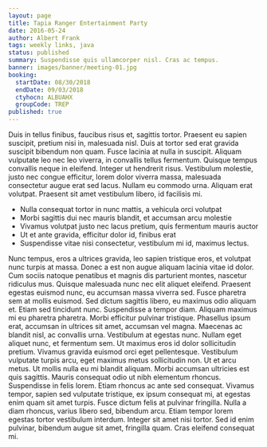 ```yaml
---
layout: page
title: Tapia Ranger Entertainment Party
date: 2016-05-24
author: Albert Frank
tags: weekly links, java
status: published
summary: Suspendisse quis ullamcorper nisl. Cras ac tempus.
banner: images/banner/meeting-01.jpg
booking:
  startDate: 08/30/2018
  endDate: 09/03/2018
  ctyhocn: ALBUAHX
  groupCode: TREP
published: true
---
```

Duis in tellus finibus, faucibus risus et, sagittis tortor. Praesent eu sapien suscipit, pretium nisi in, malesuada nisl. Duis at tortor sed erat gravida suscipit bibendum non quam. Fusce lacinia at nulla in suscipit. Aliquam vulputate leo nec leo viverra, in convallis tellus fermentum. Quisque tempus convallis neque in eleifend. Integer ut hendrerit risus. Vestibulum molestie, justo nec congue efficitur, lorem dolor viverra massa, malesuada consectetur augue erat sed lacus. Nullam eu commodo urna. Aliquam erat volutpat. Praesent sit amet vestibulum libero, id facilisis mi.

* Nulla consequat tortor in nunc mattis, a vehicula orci volutpat
* Morbi sagittis dui nec mauris blandit, et accumsan arcu molestie
* Vivamus volutpat justo nec lacus pretium, quis fermentum mauris auctor
* Ut et ante gravida, efficitur dolor id, finibus erat
* Suspendisse vitae nisi consectetur, vestibulum mi id, maximus lectus.

Nunc tempus, eros a ultrices gravida, leo sapien tristique eros, et volutpat nunc turpis at massa. Donec a est non augue aliquam lacinia vitae id dolor. Cum sociis natoque penatibus et magnis dis parturient montes, nascetur ridiculus mus. Quisque malesuada nunc nec elit aliquet eleifend. Praesent egestas euismod nunc, eu accumsan massa viverra sed. Fusce pharetra sem at mollis euismod. Sed dictum sagittis libero, eu maximus odio aliquam et. Etiam sed tincidunt nunc. Suspendisse a tempor diam. Aliquam maximus mi eu pharetra pharetra. Morbi efficitur pulvinar tristique. Phasellus ipsum erat, accumsan in ultrices sit amet, accumsan vel magna. Maecenas ac blandit nisl, ac convallis urna. Vestibulum at egestas nunc. Nullam eget aliquet nunc, et fermentum sem. Ut maximus eros id dolor sollicitudin pretium.
Vivamus gravida euismod orci eget pellentesque. Vestibulum vulputate turpis arcu, eget maximus metus sollicitudin non. Ut et arcu metus. Ut mollis nulla eu mi blandit aliquam. Morbi accumsan ultricies est quis sagittis. Mauris consequat odio ut nibh elementum rhoncus. Suspendisse in felis lorem. Etiam rhoncus ac ante sed consequat. Vivamus tempor, sapien sed vulputate tristique, ex ipsum consequat mi, at egestas enim quam sit amet turpis. Fusce dictum felis at pulvinar fringilla. Nulla a diam rhoncus, varius libero sed, bibendum arcu. Etiam tempor lorem egestas tortor vestibulum interdum. Integer sit amet nisi tortor. Sed id enim pulvinar, bibendum augue sit amet, fringilla quam. Cras eleifend consequat mi.
